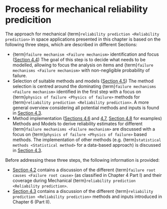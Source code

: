 # Process for mechanical reliability predicition

The approach for mechanical {term}`reliability prediction <Reliability prediction>` in space applications presented in this chapter is based on the following three steps, which are described in different Sections:

* {term}`failure mechanism <Failure mechanism>` identification and focus ([Section 4.4](failure_identification_focus.md))
The goal of this step is to decide what needs to be modelled, allowing to focus the analysis on items and {term}`failure mechanisms <Failure mechanism>` with non-negligible probability of failure.
* Selection of suitable methods and models ([Section 4.5](method_selection.md))
The method selection is centred around the dominating {term}`failure mechanisms <Failure mechanism>` identified in the first step with a focus on {term}`physics of failure <Physics of failure>` methods for {term}`reliability prediction <Reliability prediction>`. A more general overview considering all potential methods and inputs is found in [Section 4.3](data_sources_methods.md).
* Method implementation ([Sections 4.6](structural_method_input.md) and [4.7](structural_models_equations.md), [Section 4.8](examples.md) for examples)
Methods and Models to derive reliability estimates for different {term}`failure mechanisms <Failure mechanism>` are discussed with a focus on {term}`physics of failure <Physics of failure>` based methods. The implementation of other methods (e.g. {term}`statistical methods <Statistical method>` for a data-based approach) is discussed in [Section 4.3](data_sources_methods.md).

Before addressing these three steps, the following information is provided:

* [Section 4.2](root_causes_coverage.md) contains a discussion of the different {term}`failure root causes <Failure root cause>` (as classified in Chapter 4 Part I) and their coverage during Mechanical {term}`reliability prediction <Reliability prediction>`.
* [Section 4.3](data_sources_methods.md) contains a discussion of the different {term}`reliability prediction <Reliability prediction>` methods and inputs introduced in Chapter 6 (Part II).
